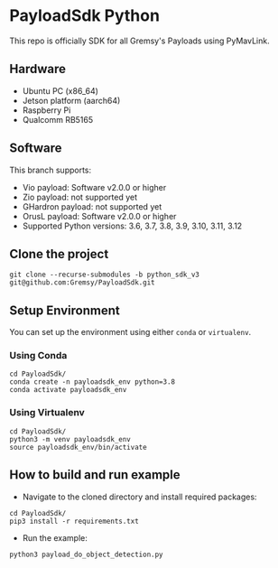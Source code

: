 # PayloadSdk Python
This repo is officially SDK for all Gremsy's Payloads using PyMavLink.

## Hardware
- Ubuntu PC (x86_64)
- Jetson platform (aarch64)
- Raspberry Pi
- Qualcomm RB5165

## Software
This branch supports:
- Vio payload: Software v2.0.0 or higher
- Zio payload: not supported yet
- GHardron payload: not supported yet
- OrusL payload: Software v2.0.0 or higher
- Supported Python versions: 3.6, 3.7, 3.8, 3.9, 3.10, 3.11, 3.12

## Clone the project 
```shell
git clone --recurse-submodules -b python_sdk_v3 git@github.com:Gremsy/PayloadSdk.git
```

## Setup Environment
You can set up the environment using either `conda` or `virtualenv`.

### Using Conda
```shell
cd PayloadSdk/
conda create -n payloadsdk_env python=3.8
conda activate payloadsdk_env
```

### Using Virtualenv
```shell
cd PayloadSdk/
python3 -m venv payloadsdk_env
source payloadsdk_env/bin/activate
```

## How to build and run example
- Navigate to the cloned directory and install required packages:

```shell
cd PayloadSdk/
pip3 install -r requirements.txt
```

- Run the example:
```shell
python3 payload_do_object_detection.py
```
